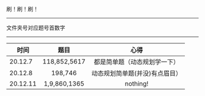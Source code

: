 刷！刷！刷！
***
文件夹号对应题号首数字
***
|时间    |题目        |          心得|
| ---------- | :-----------:  | :-----------: |
|20.12.7 |118,852,5617 | 都是简单题（动态规划学一下）  |
|20.12.8 |198,746 | 动态规划简单题(并没)有点眉目）  |
|20.12.11 |1,9,860,1365 | nothing! |

